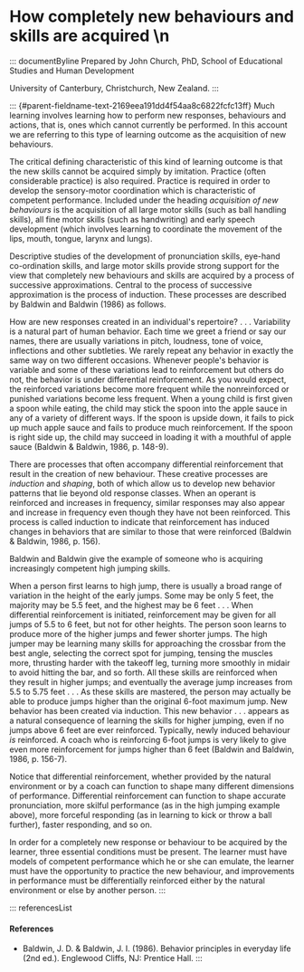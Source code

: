 # How completely new behaviours and skills are acquired \n

::: documentByline
Prepared by John Church, PhD, School of Educational Studies and Human
Development

University of Canterbury, Christchurch, New Zealand.
:::

::: {#parent-fieldname-text-2169eea191dd4f54aa8c6822fcfc13ff}
Much learning involves learning how to perform new responses, behaviours
and actions, that is, ones which cannot currently be performed. In this
account we are referring to this type of learning outcome as the
acquisition of new behaviours.

The critical defining characteristic of this kind of learning outcome is
that the new skills cannot be acquired simply by imitation. Practice
(often considerable practice) is also required. Practice is required in
order to develop the sensory-motor coordination which is characteristic
of competent performance. Included under the heading *acquisition of new
behaviours* is the acquisition of all large motor skills (such as ball
handling skills), all fine motor skills (such as handwriting) and early
speech development (which involves learning to coordinate the movement
of the lips, mouth, tongue, larynx and lungs).

Descriptive studies of the development of pronunciation skills, eye-hand
co-ordination skills, and large motor skills provide strong support for
the view that completely new behaviours and skills are acquired by a
process of successive approximations. Central to the process of
successive approximation is the process of induction. These processes
are described by Baldwin and Baldwin (1986) as follows.

How are new responses created in an individual's repertoire? . . .
Variability is a natural part of human behavior. Each time we greet a
friend or say our names, there are usually variations in pitch,
loudness, tone of voice, inflections and other subtleties. We rarely
repeat any behavior in exactly the same way on two different occasions.
Whenever people's behavior is variable and some of these variations lead
to reinforcement but others do not, the behavior is under differential
reinforcement. As you would expect, the reinforced variations become
more frequent while the nonreinforced or punished variations become less
frequent. When a young child is first given a spoon while eating, the
child may stick the spoon into the apple sauce in any of a variety of
different ways. If the spoon is upside down, it fails to pick up much
apple sauce and fails to produce much reinforcement. If the spoon is
right side up, the child may succeed in loading it with a mouthful of
apple sauce (Baldwin & Baldwin, 1986, p. 148-9).

There are processes that often accompany differential reinforcement that
result in the creation of new behaviour. These creative processes are
*induction* and *shaping*, both of which allow us to develop new
behavior patterns that lie beyond old response classes. When an operant
is reinforced and increases in frequency, similar responses may also
appear and increase in frequency even though they have not been
reinforced. This process is called induction to indicate that
reinforcement has induced changes in behaviors that are similar to those
that were reinforced (Baldwin & Baldwin, 1986, p. 156).

Baldwin and Baldwin give the example of someone who is acquiring
increasingly competent high jumping skills.

When a person first learns to high jump, there is usually a broad range
of variation in the height of the early jumps. Some may be only 5 feet,
the majority may be 5.5 feet, and the highest may be 6 feet . . . When
differential reinforcement is initiated, reinforcement may be given for
all jumps of 5.5 to 6 feet, but not for other heights. The person soon
learns to produce more of the higher jumps and fewer shorter jumps. The
high jumper may be learning many skills for approaching the crossbar
from the best angle, selecting the correct spot for jumping, tensing the
muscles more, thrusting harder with the takeoff leg, turning more
smoothly in midair to avoid hitting the bar, and so forth. All these
skills are reinforced when they result in higher jumps; and eventually
the average jump increases from 5.5 to 5.75 feet . . . As these skills
are mastered, the person may actually be able to produce jumps higher
than the original 6-foot maximum jump. New behavior has been created via
induction. This new behavior . . . appears as a natural consequence of
learning the skills for higher jumping, even if no jumps above 6 feet
are ever reinforced. Typically, newly induced behaviour *is* reinforced.
A coach who is reinforcing 6-foot jumps is very likely to give even more
reinforcement for jumps higher than 6 feet (Baldwin and Baldwin, 1986,
p. 156-7).

Notice that differential reinforcement, whether provided by the natural
environment or by a coach can function to shape many different
dimensions of performance. Differential reinforcement can function to
shape accurate pronunciation, more skilful performance (as in the high
jumping example above), more forceful responding (as in learning to kick
or throw a ball further), faster responding, and so on.

In order for a completely new response or behaviour to be acquired by
the learner, three essential conditions must be present. The learner
must have models of competent performance which he or she can emulate,
the learner must have the opportunity to practice the new behaviour, and
improvements in performance must be differentially reinforced either by
the natural environment or else by another person.
:::

::: referencesList
#### References

-   Baldwin, J. D. & Baldwin, J. I. (1986). Behavior principles in
    everyday life (2nd ed.). Englewood Cliffs, NJ: Prentice Hall.
:::
